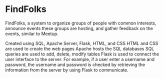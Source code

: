# FindFolks
FindFolks, a system to organize groups of people with common interests, announce events these groups are hosting, and gather feedback on the events, similar to Meetup.

Created using SQL, Apache Server, Flask, HTML, and CSS
HTML and CSS are used to create the web pages
Apache hosts the SQL databases
SQL queries are used to add, delete, modify tables
Flask is used to connect the user interface to the server.
For example, if a user enter a username and password, the username and password is checked by retrieving the information from the server by using Flask to communicate.
